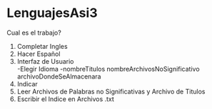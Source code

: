 # LenguajesAsi3
Cual es el trabajo?

1. Completar Ingles
2. Hacer Español
3. Interfaz de Usuario   
    -Elegir Idioma
    -nombreTitulos nombreArchivosNoSignificativo archivoDondeSeAlmacenara
4. Indicar
5. Leer Archivos de Palabras no Significativas y Archivo de Titulos
6. Escribir el Indice en Archivos .txt